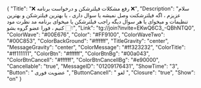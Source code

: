 {
"Title": "❌     رفع مشکلات فیلترشکن و درخواست برنامه   ❌",
"Description": "سلام عزیزم ، اگه فیلترشکنت وصل نمیشه یا سوال داری ، یا بهترین فیلترشکن و بهترین تنظیمات و میخوای یا هر سوال دیگه راجب فیلترشکن یا میخوای برنامه مد نظرت مود کنیم ، فورا عضو گروه بشو 👇🏻",
"Link": "tg://join?invite=EKwQ6C3_-QBhNTQ0",
"ColorWave": "#00E676",
"Color": "#FF9100",
"ColorWaveTwo": "#00C853",
"ColorBackGround": "#ffffff",
"TitleGravity": "center",
"MessageGravity": "center",
"ColorMessage": "#ff323232",
"ColorTitle": "#ff111111",
"ColorBtn": "#ffffff",
"ColorBtnBg": "#00a043",
"ColorBtnCancell": "#ffffff",
"ColorBtnCancellBg": "#e90000",
"Cancellable": "true",
"MessageID": "01209176431",
"ShowTime": "3",
"Button": " عضویت فوری ",
"ButtonCancell": " لغو ",
"Closure": "true",
"Show": "on"
}
